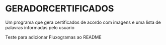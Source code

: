# GERADORCERTIFICADOS
Um programa que gera certificados de acordo com imagens e uma lista de palavras informadas pelo usuario





Teste para adicionar Fluxogramas ao README